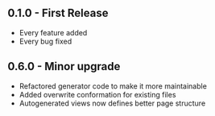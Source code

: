 ## 0.1.0 - First Release
* Every feature added
* Every bug fixed

## 0.6.0 - Minor upgrade
* Refactored generator code to make it more maintainable
* Added overwrite conformation for existing files
* Autogenerated views now defines better page structure
